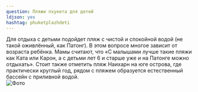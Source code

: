 ```yaml
---
question: Пляжи пхукета для детей
ldjson: yes
hashtag: phuketplazhdeti
---
```


Для отдыха с детьми подойдет пляж с чистой и спокойной водой (не такой оживлённый, как Патонг). В этом вопросе многое зависит от возраста ребёнка. Мамы считают, что «С малышами лучше такие пляжи как Ката или Карон, а с детьми лет 6 и старше уже и на Патонге можно отдыхать». Стоит также отметить пляж Наихарн на юге острова, где практически круглый год, рядом с пляжем образуется естественный бассейн с приливной водой.    
![Фото](https://phuketfaq.ru/assets/images/sdetimi.jpeg)
